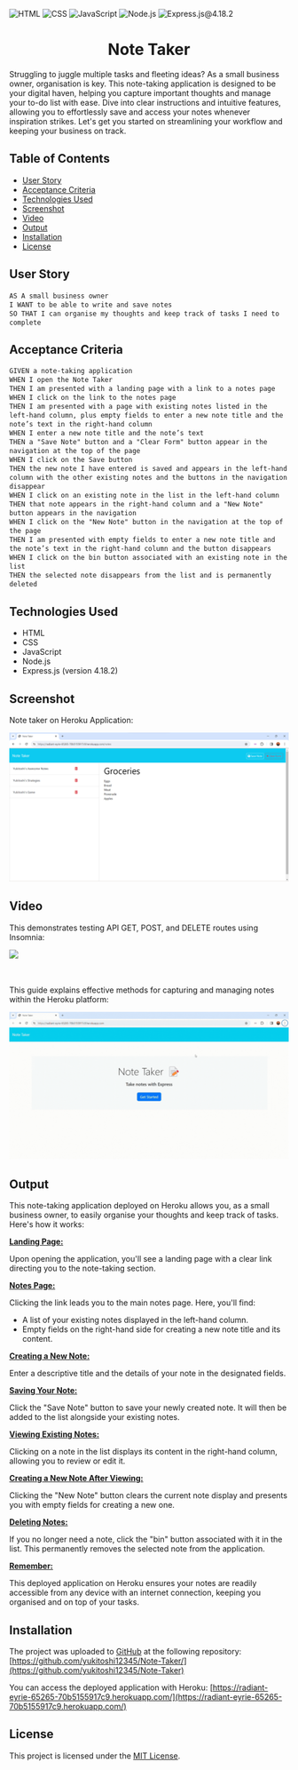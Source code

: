 ![HTML](https://img.shields.io/badge/HTML-blue) ![CSS](https://img.shields.io/badge/CSS-red) ![JavaScript](https://img.shields.io/badge/JavaScript-orange) ![Node.js](https://img.shields.io/badge/Node.js-blue) ![Express.js@4.18.2](https://img.shields.io/badge/Express.js@4.18.2-purple)

<h1 align = "center"> Note Taker </h1>

Struggling to juggle multiple tasks and fleeting ideas? As a small business owner, organisation is key. This note-taking application is designed to be your digital haven, helping you capture important thoughts and manage your to-do list with ease. Dive into clear instructions and intuitive features, allowing you to effortlessly save and access your notes whenever inspiration strikes. Let's get you started on streamlining your workflow and keeping your business on track.

## Table of Contents
- [User Story](#user-story)
- [Acceptance Criteria](#acceptance-criteria)
- [Technologies Used](#technologies-used)
- [Screenshot](#screenshot)
- [Video](#video)
- [Output](#output)
- [Installation](#installation)
- [License](#license)


## User Story
```
AS A small business owner
I WANT to be able to write and save notes
SO THAT I can organise my thoughts and keep track of tasks I need to complete
```

## Acceptance Criteria
```
GIVEN a note-taking application
WHEN I open the Note Taker
THEN I am presented with a landing page with a link to a notes page
WHEN I click on the link to the notes page
THEN I am presented with a page with existing notes listed in the left-hand column, plus empty fields to enter a new note title and the note’s text in the right-hand column
WHEN I enter a new note title and the note’s text
THEN a "Save Note" button and a "Clear Form" button appear in the navigation at the top of the page
WHEN I click on the Save button
THEN the new note I have entered is saved and appears in the left-hand column with the other existing notes and the buttons in the navigation disappear
WHEN I click on an existing note in the list in the left-hand column
THEN that note appears in the right-hand column and a "New Note" button appears in the navigation
WHEN I click on the "New Note" button in the navigation at the top of the page
THEN I am presented with empty fields to enter a new note title and the note’s text in the right-hand column and the button disappears
WHEN I click on the bin button associated with an existing note in the list
THEN the selected note disappears from the list and is permanently deleted
```

## Technologies Used
- HTML
- CSS
- JavaScript
- Node.js
- Express.js (version 4.18.2)


## Screenshot
Note taker on Heroku Application:

![](/public/assets/images/note-taker.png)

## Video
This demonstrates testing API GET, POST, and DELETE routes using Insomnia:

![](/public/assets/video/insomnia.gif)

<br>

This guide explains effective methods for capturing and managing notes within the Heroku platform:

![](/public/assets/video/note-taker.gif)

## Output
This note-taking application deployed on Heroku allows you, as a small business owner, to easily organise your thoughts and keep track of tasks. Here's how it works:

<b><u> Landing Page: </u></b> 

Upon opening the application, you'll see a landing page with a clear link directing you to the note-taking section.

<b><u> Notes Page: </u></b> 

Clicking the link leads you to the main notes page. Here, you'll find:
- A list of your existing notes displayed in the left-hand column.
- Empty fields on the right-hand side for creating a new note title and its content.


<b><u> Creating a New Note: </u></b>

Enter a descriptive title and the details of your note in the designated fields.

<b><u> Saving Your Note: </u></b> 

Click the "Save Note" button to save your newly created note. It will then be added to the list alongside your existing notes.

<b><u> Viewing Existing Notes: </u></b> 

Clicking on a note in the list displays its content in the right-hand column, allowing you to review or edit it.

<b><u> Creating a New Note After Viewing: </u></b>

Clicking the "New Note" button clears the current note display and presents you with empty fields for creating a new one.

<b><u> Deleting Notes: </u></b> 

If you no longer need a note, click the "bin" button associated with it in the list. This permanently removes the selected note from the application.

<b><u> Remember: </u></b> 

This deployed application on Heroku ensures your notes are readily accessible from any device with an internet connection, keeping you organised and on top of your tasks.

## Installation
The project was uploaded to [GitHub](https://github.com/) at the following repository:
[https://github.com/yukitoshi12345/Note-Taker/](https://github.com/yukitoshi12345/Note-Taker)

You can access the deployed application with Heroku:
[https://radiant-eyrie-65265-70b5155917c9.herokuapp.com/](https://radiant-eyrie-65265-70b5155917c9.herokuapp.com/)

## License
This project is licensed under the [MIT License](https://github.com/Yukitoshi12345/Note-Taker/blob/main/LICENSE).